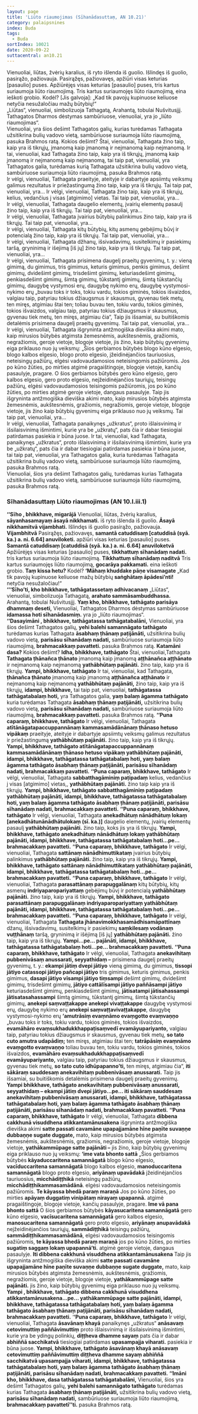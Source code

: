 ```yaml
---
layout: page
title: 'Liūto riaumojimas (Sīhanādasuttaṃ, AN 10.21)'
category: palaipsnines
index: Buda
tags:
  - Buda
sortIndex: 10021
date: 2020-09-22
suttacentral: an10.21
---
```

Vienuoliai, liūtas, žvėrių karalius, iš ryto išlenda iš guolio. Išlindęs iš guolio, pasirąžo, pažiovauja. Pasirąžęs, pažiovavęs, apžiūri visas keturias \[pasaulio] puses. Apžiūrėjęs visas keturias \[pasaulio] puses, tris kartus suriaumoja liūto riaumojimą. Tris kartus suriaumojęs liūto riaumojimą, eina ieškoti grobio. Kodėl? \[Jis galvoja]: „Kad tik pavojų kupinuose keliuose netyčia nesužaločiau mažų būtybių!“\
„Liūtas“, vienuoliai, simbolizuoja Tathagatą, Arahantą, tobulai Nušvitusįjį. Tathagatos Dharmos dėstymas sambūriuose, vienuoliai, yra jo „liūto riaumojimas“.\
Vienuoliai, yra šios dešimt Tathagatos galių, kurias turėdamas Tathagata užsitikrina bulių vadovo vietą, sambūriuose suriaumoja liūto riaumojimą, pasuka Brahmos ratą. Kokios dešimt? Štai, vienuoliai, Tathagata žino taip, kaip yra iš tikrųjų, įmanomą kaip įmanomą ir neįmanomą kaip neįmanomą. Ir tai, vienuoliai, kad Tathagata žino taip, kaip yra iš tikrųjų, įmanomą kaip įmanomą ir neįmanomą kaip neįmanomą, tai taip pat, vienuoliai, yra Tathagatos galia, turėdamas kurią Tathagata užsitikrina bulių vadovo vietą, sambūriuose suriaumoja liūto riaumojimą, pasuka Brahmos ratą.\
Ir vėlgi, vienuoliai, Tathagata praeityje, ateityje ir dabartyje apsiimtų veiksmų galimus rezultatus ir priežastingumą žino taip, kaip yra iš tikrųjų. Tai taip pat, vienuoliai, yra...
Ir vėlgi, vienuoliai, Tathagata žino taip, kaip yra iš tikrųjų, kelius, vedančius į visas \[atgimimo] vietas. Tai taip pat, vienuoliai, yra…\
Ir vėlgi, vienuoliai, Tathagata daugelio elementų, įvairių elementų pasaulį žino taip, kaip yra iš tikrųjų. Tai taip pat, vienuoliai, yra…\
Ir vėlgi, vienuoliai, Tathagata įvairius būtybių palinkimus žino taip, kaip yra iš tikrųjų. Tai taip pat, vienuoliai, yra…\
Ir vėlgi, vienuoliai, Tathagata kitų būtybių, kitų asmenų gebėjimų būvį ir potencialą žino taip, kaip yra iš tikrųjų. Tai taip pat, vienuoliai, yra…\
Ir vėlgi, vienuoliai, Tathagata džhanų, išsivadavimų, susitelkimų ir pasiekimų taršą, gryninimą ir išejimą \[iš jų] žino taip, kaip yra iš tikrųjų. Tai taip pat, vienuoliai, yra…\
Ir vėlgi, vienuoliai, Tathagata prisimena daugelį praeitų gyvenimų, t. y.: vieną gimimą, du gimimus, tris gimimus, keturis gimimus, penkis gimimus, dešimt gimimų, dvidešimt gimimų, trisdešimt gimimų, keturiasdešimt gimimų, penkiasdešimt gimimų, šimtą gimimų, tūkstantį gimimų, šimtą tūkstančių gimimų, daugybę vystymosi erų, daugybę nykimo erų, daugybę vystymosi-nykimo erų „buvau toks ir toks, tokiu vardu, tokios giminės, tokios išvaizdos, valgiau taip, patyriau tokius džiaugsmus ir skausmus, gyvenau tiek metų, ten miręs, atgimiau štai ten; toliau buvau ten, tokiu vardu, tokios giminės, tokios išvaizdos, valgiau taip, patyriau tokius džiaugsmus ir skausmus, gyvenau tiek metų, ten miręs, atgimiau čia“, Taip jis išsamiai, su buitiškomis detalėmis prisimena daugelį praeitų gyvenimų. Tai taip pat, vienuoliai, yra…\
Ir vėlgi, vienuoliai, Tathagata išgryninta antžmogiška dieviška akimi mato, kaip mirusios būtybės atgimsta žemesnėmis, aukštesnėmis, gražiomis, negražiomis, geroje vietoje, blogoje vietoje, jis žino, kaip būtybių gyvenimų eiga priklauso nuo jų veiksmų: „Šios gerbiamos būtybės blogo kūno elgesio, blogo kalbos elgesio, blogo proto elgesio, įžeidinėjančios tauriuosius, neteisingų pažiūrų, elgėsi vadovaudamosios neteisingomis pažiūromis. Jos po kūno žūties, po mirties atgimė pragaištingoje, blogoje vietoje, kančių pasaulyje, pragare. O šios gerbiamos būtybės gero kūno elgesio, gero kalbos elgesio, gero proto elgesio, neįžeidinėjančios tauriųjų, teisingų pažiūrų, elgėsi vadovaudamosios teisingomis pažiūromis, jos po kūno žūties, po mirties atgimė geroje vietoje, dangaus pasaulyje. Taip jis išgryninta antžmogiška dieviška akimi mato, kaip mirusios būtybės atgimsta žemesnėmis, aukštesnėmis, gražiomis, negražiomis, geroje vietoje, blogoje vietoje, jis žino kaip būtybių gyvenimų eiga priklauso nuo jų veiksmų. Tai taip pat, vienuoliai, yra…\
Ir vėlgi, vienuoliai, Tathagata panaikynęs „užkratus“, proto išlaisvinimą ir išsilaisvinimą išmintimi, kurie yra be „užkratų“, pats čia ir dabar tiesiogiai patirdamas pasiekia ir būna juose. Ir tai, vienuoliai, kad Tathagata, panaikynęs „užkratus“, proto išlaisvinimą ir išsilaisvinimą išmintimi, kurie yra be „užkratų“, pats čia ir dabar tiesiogiai patirdamas pasiekia ir būna juose, tai taip pat, vienuoliai, yra Tathagatos galia, kuria turėdamas Tathagata užsitikrina bulių vadovo vietą, sambūriuose suriaumoja liūto riaumojimą, pasuka Brahmos ratą.\
Vienuoliai, šios yra dešimt Tathagatos galių, turėdamas kurias Tathagata užsitikrina bulių vadovo vietą, sambūriuose suriaumoja liūto riaumojimą, pasuka Brahmos ratą.

### Sīhanādasuttaṃ Liūto riaumojimas (AN 10.I.iii.1)

**‘‘Sīho , bhikkhave, migarājā** Vienuoliai, liūtas, žvėrių karalius, **sāyanhasamayaṃ āsayā nikkhamati.** iš ryto išlenda iš guolio. **Āsayā nikkhamitvā vijambhati.** Išlindęs iš guolio pasirąžo, pažiovauja. **Vijambhitvā** Pasirąžęs, pažiovavęs, **samantā catuddisaṃ \[catuddisā (syā. ka.) a. ni. 6.64] anuviloketi.** apžiūri visas keturias \[pasaulio] puses. **Samantā catuddisaṃ \[catuddisā (syā. ka.) a. ni. 6.64] anuviloketvā** Apžiūrėjęs visas keturias \[pasaulio] puses, **tikkhattuṃ sīhanādaṃ nadati.** tris kartus suriaumoja liūto riaumojimą. **Tikkhattuṃ sīhanādaṃ naditvā** Tris kartus suriaumojęs liūto riaumojimą, **gocarāya pakkamati.** eina ieškoti grobio. **Taṃ kissa hetu?** Kodėl? **‘Māhaṃ khuddake pāṇe visamagate** „Kad tik pavojų kupinuose keliuose mažų būtybių **saṅghātaṃ āpādesi’nti!** netyčia nesužaločiau!“\
**‘‘‘Sīho’ti, kho bhikkhave, tathāgatassetaṃ adhivacanaṃ** „Liūtas“, vienuoliai, simbolizuoja Tathagatą, **arahato sammāsambuddhassa.** Arahantą, tobulai Nušvitusįjį. **Yaṃ kho, bhikkhave, tathāgato parisāya dhammaṃ deseti,** Vienuoliai, Tathagatos Dharmos dėstymas sambūriuose **idamassa hoti sīhanādasmiṃ.** yra jo „liūto riaumojimas“.\
**‘‘Dasayimāni , bhikkhave, tathāgatassa tathāgatabalāni,** Vienuoliai, yra šios dešimt Tathagatos galių, **yehi balehi samannāgato tathāgato** turėdamas kurias Tathagata **āsabhaṃ ṭhānaṃ paṭijānāti,** užsitikrina bulių vadovo vietą, **parisāsu sīhanādaṃ nadati,** sambūriuose suriaumoja liūto riaumojimą, **brahmacakkaṃ pavatteti.** pasuka Brahmos ratą. **Katamāni dasa?** Kokios dešimt? **Idha, bhikkhave, tathāgato** Štai, vienuoliai,Tathagata **Tathagata ṭhānañca ṭhānato** įmanomą kaip įmanomą **aṭṭhānañca aṭṭhānato** ir neįmanomą kaip neįmanomą **yathābhūtaṃ pajānāti.** žino taip, kaip yra iš tikrųjų. **Yampi, bhikkhave, tathāgato** Ir tai, vienuoliai, kad Tathagata, **ṭhānañca ṭhānato** įmanomą kaip įmanomą **aṭṭhānañca aṭṭhānato** ir neįmanomą kaip neįmanomą **yathābhūtaṃ pajānāti,** žino taip, kaip yra iš tikrųjų, **idampi, bhikkhave,** tai taip pat, vienuoliai, **tathāgatassa tathāgatabalaṃ hoti,** yra Tathagatos galia, **yaṃ balaṃ āgamma tathāgato** kuria turėdamas Tathagata **āsabhaṃ ṭhānaṃ paṭijānāti,** užsitikrina bulių vadovo vietą, **parisāsu sīhanādaṃ nadati,** sambūriuose suriaumoja liūto riaumojimą, **brahmacakkaṃ pavatteti.** pasuka Brahmos ratą.
**‘‘Puna caparaṃ, bhikkhave, tathāgato** Ir vėlgi, vienuoliai, Tathagata **atītānāgatapaccuppannānaṃ kammasamādānānaṃ ṭhānaso hetuso vipākaṃ** praeityje, ateityje ir dabartyje apsiimtų veiksmų galimus rezultatus ir priežastingumą **yathābhūtaṃ pajānāti.** žino taip, kaip yra iš tikrųjų. **Yampi, bhikkhave, tathāgato atītānāgatapaccuppannānaṃ kammasamādānānaṃ ṭhānaso hetuso vipākaṃ yathābhūtaṃ pajānāti, idampi, bhikkhave, tathāgatassa tathāgatabalaṃ hoti, yaṃ balaṃ āgamma tathāgato āsabhaṃ ṭhānaṃ paṭijānāti, parisāsu sīhanādaṃ nadati, brahmacakkaṃ pavatteti.**
**‘‘Puna caparaṃ, bhikkhave, tathāgato** Ir vėlgi, vienuoliai, Tathagata **sabbatthagāminiṃ paṭipadaṃ** kelius, vedančius į visas \[atgimimo] vietas,, **yathābhūtaṃ pajānāti.** žino taip kaip yra iš tikrųjų. **Yampi, bhikkhave, tathāgato sabbatthagāminiṃ paṭipadaṃ yathābhūtaṃ pajānāti, idampi, bhikkhave, tathāgatassa tathāgatabalaṃ hoti, yaṃ balaṃ āgamma tathāgato āsabhaṃ ṭhānaṃ paṭijānāti, parisāsu sīhanādaṃ nadati, brahmacakkaṃ pavatteti.**
**‘‘Puna caparaṃ, bhikkhave, tathāgato** Ir vėlgi, vienuoliai, Tathagata **anekadhātuṃ  nānādhātuṃ lokaṃ \[anekadhātunānādhātulokaṃ (sī. ka.)]** daugelio elementų, įvairių elementų pasaulį **yathābhūtaṃ pajānāti.** žino taip, koks jis yra iš tikrųjų. **Yampi, bhikkhave, tathāgato anekadhātuṃ nānādhātuṃ lokaṃ yathābhūtaṃ pajānāti, idampi, bhikkhave, tathāgatassa tathāgatabalaṃ hoti…pe… brahmacakkaṃ pavatteti.**
**‘‘Puna caparaṃ, bhikkhave, tathāgato** Ir vėlgi, vienuoliai, Tathagata **sattānaṃ nānādhimuttikataṃ** įvairius būtybių palinkimus **yathābhūtaṃ pajānāti.** žino taip, kaip yra iš tikrųjų. **Yampi, bhikkhave, tathāgato sattānaṃ nānādhimuttikataṃ yathābhūtaṃ pajānāti, idampi, bhikkhave, tathāgatassa tathāgatabalaṃ hoti…pe… brahmacakkaṃ pavatteti.**
**‘‘Puna caparaṃ, bhikkhave, tathāgato** Ir vėlgi, vienuoliai, Tathagata **parasattānaṃ parapuggalānaṃ** kitų būtybių, kitų asmenų **indriyaparopariyattaṃ** gebėjimų būvį ir potencialą **yathābhūtaṃ pajānāti.** žino taip, kaip yra iš tikrųjų. **Yampi, bhikkhave, tathāgato parasattānaṃ parapuggalānaṃ indriyaparopariyattaṃ yathābhūtaṃ pajānāti, idampi, bhikkhave, tathāgatassa tathāgatabalaṃ hoti…pe… brahmacakkaṃ pavatteti.**
**‘‘Puna caparaṃ, bhikkhave, tathāgato** Ir vėlgi, vienuoliai, Tathagata **Tathagata jhānavimokkhasamādhisamāpattīnaṃ** džanų, išsivadavimų, susitelkimų ir pasiekimų **saṃkilesaṃ vodānaṃ vuṭṭhānaṃ** taršą, gryninimą ir išėjimą \[iš jų] **yathābhūtaṃ pajānāti.** žino taip, kaip yra iš tikrųjų. **Yampi…pe… pajānāti, idampi, bhikkhave, tathāgatassa tathāgatabalaṃ hoti…pe… brahmacakkaṃ pavatteti.**
**‘‘Puna caparaṃ, bhikkhave, tathāgato** Ir vėlgi, vienuoliai, Tathagata **anekavihitaṃ pubbenivāsaṃ anussarati, seyyathidaṃ –** prisimena daugelį praeitų gyvenimų, t. y.: **ekampi jātiṃ dvepi jātiyo** vieną gimimą, du gimimus, **tissopi jātiyo catassopi jātiyo pañcapi jātiyo** tris gimimus, keturis gimimus, penkis gimimus, **dasapi jātiyo vīsampi jātiyo tiṃsampi** dešimt gimimų, dvidešimt gimimų, trisdešimt gimimų, **jātiyo cattālīsampi jātiyo paññāsampi jātiyo** keturiasdešimt gimimų, penkiasdešimt gimimų, **jātisatampi jātisahassampi jātisatasahassampi** šimtą gimimų, tūkstantį gimimų, šimtą tūkstančių gimimų, **anekepi saṃvaṭṭakappe anekepi vivaṭṭakappe** daugybę vystymosi erų, daugybę nykimo erų **anekepi saṃvaṭṭavivaṭṭakappe**, daugybę vystymosi-nykimo erų **‘amutrāsiṃ evaṃnāmo evaṃgotto evaṃvaṇṇo** „buvau toks ir toks, tokiu vardu, tokios giminės, tokios išvaizdos, **evamāhāro evaṃsukhadukkhappaṭisaṃvedī evamāyupariyanto,** valgiau taip, patyriau tokius džiaugsmus ir skausmus, gyvenau tiek metų, **so tato cuto amutra udapādiṃ;** ten miręs, atgimiau štai ten; **tatrāpāsiṃ evaṃnāmo evaṃgotto evaṃvaṇṇo** toliau buvau ten, tokiu vardu, tokios giminės, tokios išvaizdos, **evamāhāro evaṃsukhadukkhappaṭisaṃvedī evamāyupariyanto,** valgiau taip, patyriau tokius džiaugsmus ir skausmus, gyvenau tiek metų, **so tato cuto idhūpapanno’ti,** ten miręs, atgimiau čia“, **iti sākāraṃ sauddesaṃ anekavihitaṃ pubbenivāsaṃ anussarati.** Taip jis išsamiai, su buitiškomis detalėmis prisimena daugelį praeitų gyvenimų. **Yampi bhikkhave, tathāgato anekavihitaṃ pubbenivāsaṃ anussarati, seyyathidaṃ – ekampi jātiṃ dvepi jātiyo…pe… iti sākāraṃ sauddesaṃ anekavihitaṃ pubbenivāsaṃ anussarati, idampi, bhikkhave, tathāgatassa tathāgatabalaṃ hoti, yaṃ balaṃ āgamma tathāgato āsabhaṃ ṭhānaṃ paṭijānāti, parisāsu sīhanādaṃ nadati, brahmacakkaṃ pavatteti.**
**‘‘Puna caparaṃ, bhikkhave, tathāgato** Ir vėlgi, vienuoliai, Tathagata **dibbena cakkhunā visuddhena atikkantamānusakena** išgryninta antžmogiška dieviška akimi **satte passati cavamāne upapajjamāne hīne paṇīte suvaṇṇe dubbaṇṇe sugate duggate,** mato, kaip mirusios būtybės atgimsta žemesnėmis, aukštesnėmis, gražiomis, negražiomis, geroje vietoje, blogoje vietoje, **yathākammūpage satte pajānāti –** jis žino, kaip būtybių gyvenimų eiga priklauso nuo jų veiksmų: **‘ime vata bhonto sattā** „Šios gerbiamos būtybės **kāyaduccaritena samannāgatā** blogo kūno elgesio, **vacīduccaritena samannāgatā** blogo kalbos elgesio, **manoduccaritena samannāgatā** blogo proto elgesio, **ariyānaṃ upavādakā** įžeidinėjančios tauriuosius, **micchādiṭṭhikā** neteisingų pažiūrų, **micchādiṭṭhikammasamādānā**. elgėsi vadovaudamosios neteisingomis pažiūromis. **Te kāyassa bhedā paraṃ maraṇā** Jos po kūno žūties, po mirties **apāyaṃ duggatiṃ vinipātaṃ nirayaṃ upapannā.** atgimė pragaištingoje, blogoje vietoje, kančių pasaulyje, pragare. **Ime vā pana bhonto sattā** O šios gerbiamos būtybės **kāyasucaritena samannāgatā** gero kūno elgesio, **vacīsucaritena samannāgatā** gero kalbos elgesio, **manosucaritena samannāgatā** gero proto elgesio, **ariyānaṃ anupavādakā** neįžeidinėjančios tauriųjų, **sammādiṭṭhikā** teisingų pažiūrų, **sammādiṭṭhikammasamādānā**, elgėsi vadovaudamosios teisingomis pažiūromis, **te kāyassa bhedā paraṃ maraṇā** jos po kūno žūties, po mirties **sugatiṃ saggaṃ lokaṃ upapannā’ti.** atgimė geroje vietoje, dangaus pasaulyje. **Iti dibbena cakkhunā visuddhena atikkantamānusakena** Taip jis išgryninta antžmogiška dieviška akimi **satte passati cavamāne upapajjamāne hīne paṇīte suvaṇṇe dubbaṇṇe sugate duggate,** mato, kaip mirusios būtybės atgimsta žemesnėmis, aukštesnėmis, gražiomis, negražiomis, geroje vietoje, blogoje vietoje, **yathākammūpage satte pajānāti.** jis žino, kaip būtybių gyvenimų eiga priklauso nuo jų veiksmų. **Yampi , bhikkhave, tathāgato dibbena cakkhunā visuddhena atikkantamānusakena…pe… yathākammūpage satte pajānāti, idampi, bhikkhave, tathāgatassa tathāgatabalaṃ hoti, yaṃ balaṃ āgamma tathāgato āsabhaṃ ṭhānaṃ paṭijānāti, parisāsu sīhanādaṃ nadati, brahmacakkaṃ pavatteti.**
‘**‘Puna caparaṃ, bhikkhave, tathāgato** Ir vėlgi, vienuoliai, Tathagata **āsavānaṃ khayā** panaikynęs „užkratus“ **anāsavaṃ cetovimuttiṃ paññāvimuttiṃ** proto išlaisvinimą ir išsilaisvinimą išmintimi, kurie yra be ydingų polinkių, **diṭṭheva dhamme sayaṃ** pats čia ir dabar **abhiññā sacchikatvā** tiesiogiai patirdamas **upasampajja viharati.** pasiekia ir būna juose. **Yampi, bhikkhave, tathāgato āsavānaṃ khayā anāsavaṃ cetovimuttiṃ paññāvimuttiṃ diṭṭheva dhamme sayaṃ abhiññā sacchikatvā upasampajja viharati, idampi, bhikkhave, tathāgatassa tathāgatabalaṃ hoti, yaṃ balaṃ āgamma tathāgato āsabhaṃ ṭhānaṃ paṭijānāti, parisāsu sīhanādaṃ nadati, brahmacakkaṃ pavatteti.**
**‘‘Imāni kho, bhikkhave, dasa tathāgatassa tathāgatabalāni,** Vienuoliai, šios yra dešimt Tathagatos galių, **yehi balehi samannāgato tathāgato** turėdamas kurias Tathagata **āsabhaṃ ṭhānaṃ paṭijānāti,** užsitikrina bulių vadovo vietą, **parisāsu sīhanādaṃ nadati,** sambūriuose suriaumoja liūto riaumojimą, **brahmacakkaṃ pavattetī’’ti.** pasuka Brahmos ratą.
